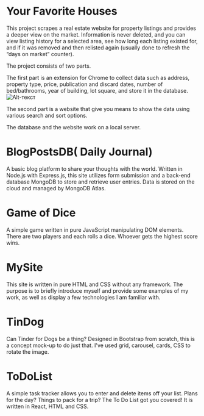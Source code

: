 # Your Favorite Houses
This project scrapes a real estate website for property listings and provides a deeper view on the market. Information is never deleted, and you can view listing history for a selected area, see how long each listing existed for, and if it was removed and then relisted again (usually done to refresh the “days on market” counter). 

The project consists of two parts. 

The first part is an extension for Chrome to collect data such as address, property type, price, publication and discard dates, number of bed/bathrooms, year of building, lot square, and store it in the database. 
![Alt-текст](https://avatars1.githubusercontent.com/u/5384215?v=3&s=460 "Орк")


The second part is a website that give you means to show the data using various search and sort options.

The database and the website work on a local server.

# BlogPostsDB( Daily Journal)  
A basic blog platform to share your thoughts with the world. Written in Node.js with Express.js, this site utilizes form submission and a back-end database MongoDB to store and retrieve user entries. Data is stored on the cloud and managed by MongoDB Atlas.
 
 # Game of Dice
 A simple game written in pure JavaScript manipulating DOM elements. There are two players and each rolls a dice. Whoever gets the highest score wins.
 
 # MySite
 This site is written in pure HTML and CSS without any framework. The purpose is to briefly introduce myself and provide some examples of my work, as well as display a few technologies I am familiar with.
      
 # TinDog
 Can Tinder for Dogs be a thing? Designed in Bootstrap from scratch, this is a concept mock-up to do just that. I've used grid, carousel, cards, CSS to rotate the image.     
      
 # ToDoList
 A simple task tracker allows you to enter and delete items off your list. Plans for the day? Things to pack for a trip? The To Do List got you covered! It is written in React, HTML and CSS.

